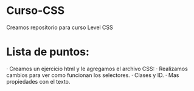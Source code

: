# Curso-CSS
Creamos repositorio para curso Level CSS
# Lista de puntos: 
  · Creamos un ejercicio html y le agregamos el archivo CSS:  <link rel="stylesheet" href="style.css">
  · Realizamos cambios para ver como funcionan los selectores.
  · Clases y ID.
  · Mas propiedades con el texto.
  
